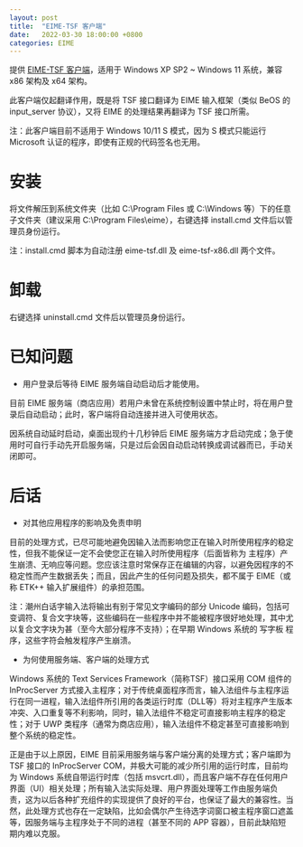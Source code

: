 ```yaml
---
layout: post
title:  "EIME-TSF 客户端"
date:   2022-03-30 18:00:00 +0800
categories: EIME
---
```


提供 [EIME-TSF 客户端](https://github.com/DonAnthonyLee/DonAnthonyLee.github.io/blob/main/stuff/eime-tsf-client-0.1.5.zip "EIME-TSF 客户端 0.1.5 版下载")，适用于 Windows XP SP2 ~ Windows 11 系统，兼容 x86 架构及 x64 架构。


此客户端仅起翻译作用，既是将 TSF 接口翻译为 EIME 输入框架（类似 BeOS 的 input_server 协议），又将 EIME 的处理结果再翻译为 TSF 接口所需。


注：此客户端目前不适用于 Windows 10/11 S 模式，因为 S 模式只能运行 Microsoft 认证的程序，即使有正规的代码签名也无用。


# 安装

将文件解压到系统文件夹（比如 C:\Program Files 或 C:\Windows 等）下的任意子文件夹（建议采用 C:\Program Files\eime），右键选择 install.cmd 文件后以管理员身份运行。

注：install.cmd 脚本为自动注册 eime-tsf.dll 及 eime-tsf-x86.dll 两个文件。


# 卸载

右键选择 uninstall.cmd 文件后以管理员身份运行。


# 已知问题

+ 用户登录后等待 EIME 服务端自动启动后才能使用。

目前 EIME 服务端（商店应用）若用户未曾在系统控制设置中禁止时，将在用户登录后自动启动；此时，客户端将自动连接并进入可使用状态。

因系统自动延时启动，桌面出现约十几秒钟后 EIME 服务端方才启动完成；急于使用时可自行手动先开启服务端，只是过后会因自动启动转换成调试器而已，手动关闭即可。


# 后话

+ 对其他应用程序的影响及免责申明

目前的处理方式，已尽可能地避免因输入法而影响您正在输入时所使用程序的稳定性，但我不能保证一定不会使您正在输入时所使用程序（后面皆称为 主程序）产生崩溃、无响应等问题。您应该注意时常保存正在编辑的内容，以避免因程序的不稳定性而产生数据丢失；而且，因此产生的任何问题及损失，都不属于 EIME（或称 ETK++ 输入扩展组件）的承担范围。

注：潮州白话字输入法将输出有别于常见文字编码的部分 Unicode 编码，包括可变调符、复合文字块等，这些编码在一些程序中并不能被程序很好地处理，其中尤以复合文字块为甚（至今大部分程序不支持）；在早期 Windows 系统的 写字板 程序，这些字符会触发程序产生崩溃。

+ 为何使用服务端、客户端的处理方式

Windows 系统的 Text Services Framework（简称TSF）接口采用 COM 组件的 InProcServer 方式接入主程序；对于传统桌面程序而言，输入法组件与主程序运行在同一进程，输入法组件所引用的各类运行时库（DLL等）将对主程序产生版本冲突、入口重复等不利影响，同时，输入法组件不稳定可直接影响主程序的稳定性；对于 UWP  类程序（通常为商店应用），输入法组件不稳定甚至可直接影响到整个系统的稳定性。

正是由于以上原因，EIME 目前采用服务端与客户端分离的处理方式；客户端即为 TSF 接口的 InProcServer COM，并极大可能的减少所引用的运行时库，目前均为 Windows 系统自带运行时库（包括 msvcrt.dll），而且客户端不存在任何用户界面（UI）相关处理；所有输入法实际处理、用户界面处理等工作由服务端负责，这为以后各种扩充组件的实现提供了良好的平台，也保证了最大的兼容性。当然，此处理方式也存在一定缺陷，比如会偶尔产生待选字词窗口被主程序窗口遮盖等，因服务端与主程序处于不同的进程（甚至不同的 APP 容器），目前此缺陷短期内难以克服。




